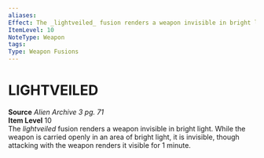```yaml
---
aliases: 
Effect: The _lightveiled_ fusion renders a weapon invisible in bright light. While the weapon is carried openly in an area of bright light, it is invisible, though attacking with the weapon renders it visible for 1 minute.
ItemLevel: 10
NoteType: Weapon
tags: 
Type: Weapon Fusions
---
```

# LIGHTVEILED
**Source** _Alien Archive 3 pg. 71_  
**Item Level** 10  
The _lightveiled_ fusion renders a weapon invisible in bright light. While the weapon is carried openly in an area of bright light, it is invisible, though attacking with the weapon renders it visible for 1 minute.